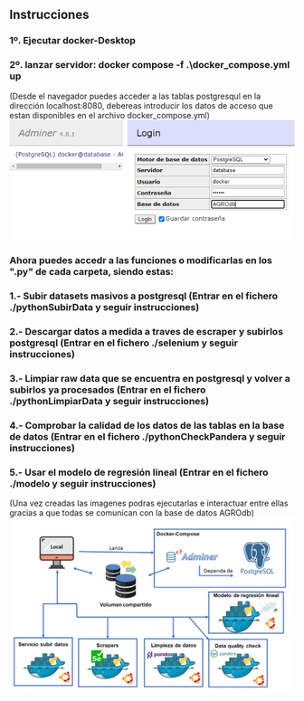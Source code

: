 ##    Instrucciones
### 1º. Ejecutar docker-Desktop
### 2º. lanzar servidor: docker compose -f .\docker_compose.yml up 
(Desde el navegador puedes acceder a las tablas postgresqul en la dirección localhost:8080, debereas introducir los datos de acceso que estan disponibles en el archivo docker_compose.yml)
![Login](https://github.com/DiegoSM1998/MineriaMultiagentesAGRO/blob/main/SistemaDocker/login.png)
### Ahora puedes accedr a las funciones o modificarlas en los ".py" de cada carpeta, siendo estas:
###   1.- Subir datasets masivos a postgresql (Entrar en el fichero ./pythonSubirData y seguir instrucciones)
###   2.- Descargar datos a medida a traves de escraper y subirlos postgresql (Entrar en el fichero ./selenium y seguir instrucciones)
###   3.- Limpiar raw data que se encuentra en postgresql y volver a subirlos ya procesados (Entrar en el fichero ./pythonLimpiarData y seguir instrucciones)
###   4.- Comprobar la calidad de los datos de las tablas en la base de datos (Entrar en el fichero ./pythonCheckPandera y seguir instrucciones)
###   5.- Usar el modelo de regresión lineal (Entrar en el fichero ./modelo y seguir instrucciones)
(Una vez creadas las imagenes podras ejecutarlas e interactuar entre ellas gracias a que todas se comunican con la base de datos AGROdb)
![Diagrama](https://github.com/DiegoSM1998/MineriaMultiagentesAGRO/blob/main/SistemaDocker/diagrama.png)
